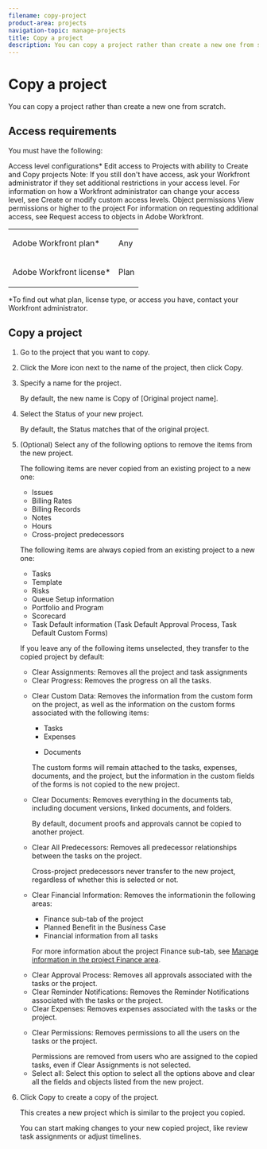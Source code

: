 ```yaml
---
filename: copy-project
product-area: projects
navigation-topic: manage-projects
title: Copy a project
description: You can copy a project rather than create a new one from scratch.
---
```


# Copy a project

You can copy a project rather than create a new one from scratch.

## Access requirements

You must have the following:

<table cellspacing="15"> 
 <col> 
 <col> 
 <tbody> 
  <tr> 
   <td> <p>Adobe Workfront plan*</p> </td> 
   <td>Any</td> 
  </tr> 
  <tr> 
   <td> <p>Adobe Workfront license*</p> </td> 
   <td> <p>Plan </p> </td> 
  </tr> Access level configurations* Edit access to Projects with ability to Create and Copy projects Note: If you still don't have access, ask your Workfront administrator if they set additional restrictions in your access level. For information on how a Workfront administrator can change your access level, see Create or modify custom access levels. Object permissions View permissions or higher to the project For information on requesting additional access, see Request access to objects in Adobe Workfront. 
 </tbody> 
</table>

&#42;To find out what plan, license type, or access you have, contact your Workfront administrator.

## Copy a project

<ol> 
 <li value="1">Go to the project that you want to copy.</li> 
 <li value="2"> <p> Click the More icon next to the name of the project, then click Copy.<br></p> <p> </p> </li> 
 <li value="3"> <p>Specify a name for the project.<br></p> <p>By default, the new name is <span class="bold">Copy of [Original project name].</span></p> </li> 
 <li value="4"> <p>Select the <span class="bold">Status</span> of your new project. </p> <p>By default, the <span class="bold">Status</span> matches that of the original project.</p> </li> 
 <li value="5"> <p>(Optional) Select any of the following options to remove the items from the new project.</p> <note type="important"> 
   <p> The following items are never copied from an existing project to a new one: <br></p> 
   <ul> 
    <li>Issues<br></li> 
    <li>Billing Rates</li> 
    <li>Billing Records<br></li> 
    <li>Notes<br></li> 
    <li>Hours</li> 
    <li>Cross-project predecessors</li> 
   </ul> 
   <p>The following items are always copied from an existing project to a new one:</p> 
   <ul> 
    <li>Tasks</li> 
    <li>Template</li> 
    <li>Risks</li> 
    <li>Queue Setup information</li> 
    <li>Portfolio and Program</li> 
    <li>Scorecard</li> 
    <li>Task Default information (Task Default Approval Process, Task Default Custom Forms)</li> 
   </ul> 
  </note> <p>If you leave any of the following items unselected, they transfer to the copied project by default:</p> 
  <ul> 
   <li><span class="bold">Clear Assignments</span>: Removes all the project and task assignments</li> 
   <li><span class="bold">Clear Progress</span>: Removes the progress on all the tasks.</li> 
   <li> <p><span class="bold">Clear Custom Data</span>: Removes the information from the custom form on the project, as well as the information on the custom forms associated with the following items:</p> 
    <ul> 
     <li>Tasks</li> 
     <li>Expenses</li> 
     <li> <p>Documents</p> </li> 
    </ul> <p>The custom forms will remain attached to the tasks, expenses, documents, and the project, but the information in the custom fields of the forms is not copied to the new project. </p> </li> 
   <li> <p><span class="bold">Clear Documents</span>: Removes everything in the documents tab, including document versions, linked documents, and folders.</p> <p>By default, document proofs and approvals cannot be copied to another project. </p> </li> 
   <li> <p><span class="bold">Clear All Predecessors</span>: Removes all predecessor relationships between the tasks on the project. </p> <note type="tip">
     Cross-project predecessors never transfer to the new project, regardless of whether this is selected or not. 
    </note> </li> 
   <li> <p><span class="bold">Clear Financial Information</span>: Removes the informationin the following areas: </p> 
    <ul> 
     <li>Finance sub-tab of the project</li> 
     <li> Planned Benefit in the Business Case</li> 
     <li>Financial information from all tasks<br></li> 
    </ul> <p>For more information about the project Finance sub-tab, see <a href="../../../manage-work/projects/project-finances/manage-project-finance-area.md" class="MCXref xref">Manage information in the project Finance area</a>.</p> </li> 
  </ul> 
  <ul> 
   <li><span class="bold">Clear Approval Process</span>: Removes all approvals associated with the tasks or the project. </li> 
   <li><span class="bold">Clear Reminder Notifications</span>: Removes the Reminder Notifications associated with the tasks or the project. </li> 
   <li><span class="bold">Clear Expenses</span>: Removes expenses associated with the tasks or the project. </li> 
   <li> <p><span class="bold">Clear Permissions</span>: Removes permissions to all the users on the tasks or the project.</p> <note type="note">
     Permissions are removed from users who are assigned to the copied tasks, even if 
     <span class="bold">Clear Assignments</span> is not selected.
    </note> </li> 
   <li><span class="bold">Select all</span>: Select this option to select all the options above and clear all the fields and objects listed from the new project.</li> 
  </ul> </li> 
 <li value="6"> <p>Click <span class="bold">Copy</span> to create a copy of the project.</p> <p>This creates a new project which is similar to the project you copied.<br></p> <p>You can start making changes to your new copied project, like review task assignments or adjust timelines.</p> </li> 
</ol>

